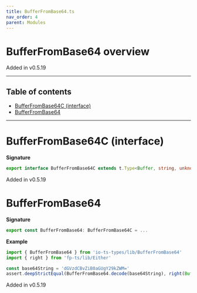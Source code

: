 ```yaml
---
title: BufferFromBase64.ts
nav_order: 4
parent: Modules
---
```


# BufferFromBase64 overview

Added in v0.5.19

---

<h2 class="text-delta">Table of contents</h2>

- [BufferFromBase64C (interface)](#bufferfrombase64c-interface)
- [BufferFromBase64](#bufferfrombase64)

---

# BufferFromBase64C (interface)

**Signature**

```ts
export interface BufferFromBase64C extends t.Type<Buffer, string, unknown> {}
```

Added in v0.5.19

# BufferFromBase64

**Signature**

```ts
export const BufferFromBase64: BufferFromBase64C = ...
```

**Example**

```ts
import { BufferFromBase64 } from 'io-ts-types/lib/BufferFromBase64'
import { right } from 'fp-ts/lib/Either'

const base64String = 'dGVzdCBvZiB0aGUgY29kZWM='
assert.deepStrictEqual(BufferFromBase64.decode(base64String), right(Buffer.from('test of the codec')))
```

Added in v0.5.19
